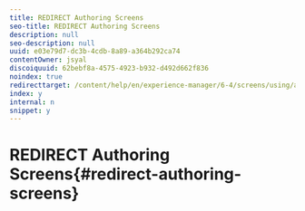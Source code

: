 ```yaml
---
title: REDIRECT Authoring Screens
seo-title: REDIRECT Authoring Screens
description: null
seo-description: null
uuid: e03e79d7-dc3b-4cdb-8a89-a364b292ca74
contentOwner: jsyal
discoiquuid: 62bebf8a-4575-4923-b932-d492d662f836
noindex: true
redirecttarget: /content/help/en/experience-manager/6-4/screens/using/authoring-screens
index: y
internal: n
snippet: y
---
```


# REDIRECT Authoring Screens{#redirect-authoring-screens}

